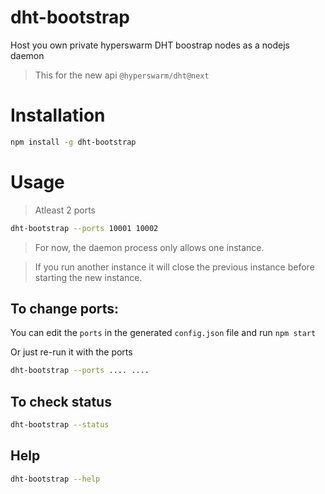 # dht-bootstrap

Host you own private hyperswarm DHT boostrap nodes as a nodejs daemon

> This for the new api `@hyperswarm/dht@next`

# Installation

```bash
npm install -g dht-bootstrap
```

# Usage

> Atleast 2 ports

```bash
dht-bootstrap --ports 10001 10002
```

> For now, the daemon process only allows one instance.

> If you run another instance it will close the previous instance before starting the new instance.

## To change ports:

You can edit the `ports` in the generated `config.json` file and run `npm start`

Or just re-run it with the ports

```bash
dht-bootstrap --ports .... ....
```

## To check status

```bash
dht-bootstrap --status
```

## Help

```bash
dht-bootstrap --help
```
